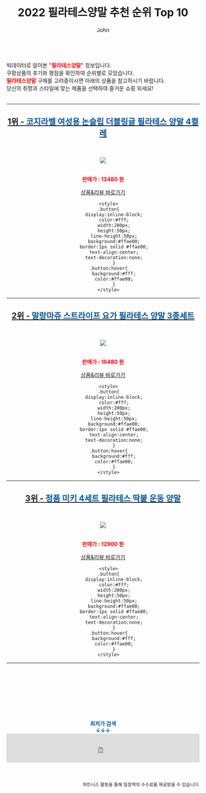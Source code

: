 ﻿---
layout: post
title:  "2022 필라테스양말 추천 순위 Top 10"
author: John
categories: [ 스포츠/레저 ]
tags: [ 필라테스양말, 필라테스양말 도매, 필라테스양말 구매, 토삭스 필라테스양말, 요가 필라테스양말 ]
image: https://static.coupangcdn.com/image/rs_quotation_api/aa2j8maw/c488f787aaa44dfc81ee751e117fe1a6.jpg 
description: "2022 필라테스양말 추천 순위 Top 10 관련 상품으로 가장 고객 선호도가 높은 제품입니다."
toc: true
toc_sticky: true
---

<br>
빅데이터로 알아본 "<b><font color='#ff0000'>필라테스양말</font></b>" 정보입니다.
<br>
쿠팡상품의 후기와 평점을 확인하여 순위별로 모았습니다.
<br>
<b><font color='#ff0000'>필라테스양말</font></b>  구매를 고려중이시면 아래의 상품을 참고하시기 바랍니다.
<br>
당신의 취향과 스타일에 맞는 제품을 선택하여 즐거운 쇼핑 되세요!
<br><br>
<hr>
<p>
    
<center><h2><a href="https://link.coupang.com/re/AFFSDP?lptag=AF7307611&pageKey=6194638124&itemId=12253203590&vendorItemId=79523812776&traceid=V0-153-88985eccb3a73313&requestid=20221025125013410013637" target="_blank"><b>1위 - <font color='#01579B'>코지라벨 여성용 논슬립 더블링글 필라테스 양말 4켤레</font></b></a></h2><br>

<a href="https://link.coupang.com/re/AFFSDP?lptag=AF7307611&pageKey=6194638124&itemId=12253203590&vendorItemId=79523812776&traceid=V0-153-88985eccb3a73313&requestid=20221025125013410013637" target="_blank"><img src="https://static.coupangcdn.com/image/rs_quotation_api/aa2j8maw/c488f787aaa44dfc81ee751e117fe1a6.jpg"></a><br><br>

<b><font color='#ff0000'>판매가 : 13480 원</font></b><br>

<a href="https://link.coupang.com/re/AFFSDP?lptag=AF7307611&pageKey=6194638124&itemId=12253203590&vendorItemId=79523812776&traceid=V0-153-88985eccb3a73313&requestid=20221025125013410013637" target="_blank" class="button">상품&리뷰 바로가기</a><p>

        <style>
        .button{
            display:inline-block;
            color:#fff;
            width:200px;
            height:50px;
            line-height:50px;
            background:#ffae00;
            border:1px solid #ffae00;
            text-align:center;
            text-decoration:none;
            }
        .button:hover{
            background:#fff;
            color:#ffae00;
            }
        </style>

<hr>

<center><h2><a href="https://link.coupang.com/re/AFFSDP?lptag=AF7307611&pageKey=6360746384&itemId=13427057541&vendorItemId=80681650580&traceid=V0-153-51caf5e09278210e&requestid=20221025125013410013637" target="_blank"><b>2위 - <font color='#01579B'>말랑마쥬 스트라이프 요가 필라테스 양말 3종세트</font></b></a></h2><br>

<a href="https://link.coupang.com/re/AFFSDP?lptag=AF7307611&pageKey=6360746384&itemId=13427057541&vendorItemId=80681650580&traceid=V0-153-51caf5e09278210e&requestid=20221025125013410013637" target="_blank"><img src="https://static.coupangcdn.com/image/vendor_inventory/dfb0/6e6bce5059a21ba3990150f60a1f6be9ab06d4fe1ae1bdabdd9e93bc3b3a.jpg"></a><br><br>

<b><font color='#ff0000'>판매가 : 16480 원</font></b><br>

<a href="https://link.coupang.com/re/AFFSDP?lptag=AF7307611&pageKey=6360746384&itemId=13427057541&vendorItemId=80681650580&traceid=V0-153-51caf5e09278210e&requestid=20221025125013410013637" target="_blank" class="button">상품&리뷰 바로가기</a><p>

        <style>
        .button{
            display:inline-block;
            color:#fff;
            width:200px;
            height:50px;
            line-height:50px;
            background:#ffae00;
            border:1px solid #ffae00;
            text-align:center;
            text-decoration:none;
            }
        .button:hover{
            background:#fff;
            color:#ffae00;
            }
        </style>

<hr>

<center><h2><a href="https://link.coupang.com/re/AFFSDP?lptag=AF7307611&pageKey=6229077227&itemId=12508051414&vendorItemId=79776606906&traceid=V0-153-efe8b071d0073da5&requestid=20221025125013410013637" target="_blank"><b>3위 - <font color='#01579B'>정품 미키 4세트 필라테스 딱붙 운동 양말</font></b></a></h2><br>

<a href="https://link.coupang.com/re/AFFSDP?lptag=AF7307611&pageKey=6229077227&itemId=12508051414&vendorItemId=79776606906&traceid=V0-153-efe8b071d0073da5&requestid=20221025125013410013637" target="_blank"><img src="https://static.coupangcdn.com/image/vendor_inventory/80f9/9e36a54bfa17f0795ad85c1ea383cb4ba5d367eac7729a43bfe6251e96b1.jpeg"></a><br><br>

<b><font color='#ff0000'>판매가 : 12900 원</font></b><br>

<a href="https://link.coupang.com/re/AFFSDP?lptag=AF7307611&pageKey=6229077227&itemId=12508051414&vendorItemId=79776606906&traceid=V0-153-efe8b071d0073da5&requestid=20221025125013410013637" target="_blank" class="button">상품&리뷰 바로가기</a><p>

        <style>
        .button{
            display:inline-block;
            color:#fff;
            width:200px;
            height:50px;
            line-height:50px;
            background:#ffae00;
            border:1px solid #ffae00;
            text-align:center;
            text-decoration:none;
            }
        .button:hover{
            background:#fff;
            color:#ffae00;
            }
        </style>

<hr>

<br><br><br><br><br><br><br>
<center><b><font color='#01579B' size='medium'>최저가 검색<br>
↓↓↓</font></b></center>
<center><iframe src="https://coupa.ng/b1Tbjx" width="100%" height="75" frameborder="0" scrolling="no" referrerpolicy="unsafe-url"></iframe></center>
<br><br>
<p>
<small>
    <div align="right">파트너스 활동을 통해 일정액의 수수료를 제공받을 수 있습니다.</div>
</small>
</p>
